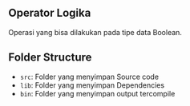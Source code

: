 ## Operator Logika

Operasi yang bisa dilakukan pada tipe data Boolean.

## Folder Structure

- `src`: Folder yang menyimpan Source code
- `lib`: Folder yang menyimpan Dependencies
- `bin`: Folder yang menyimpan output tercompile